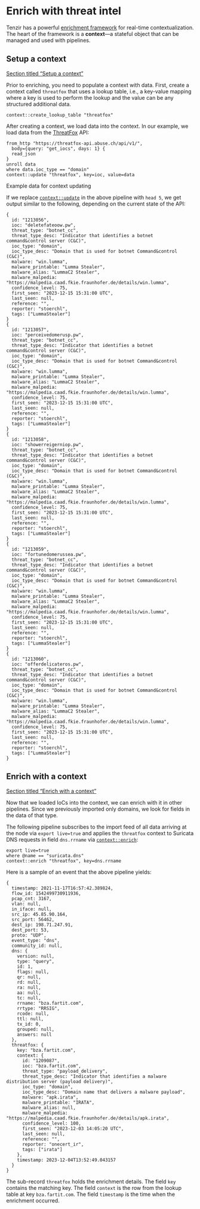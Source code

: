 # Enrich with threat intel

Tenzir has a powerful [enrichment framework](/explanations/enrichment) for real-time contextualization. The heart of the framework is a **context**—a stateful object that can be managed and used with pipelines.

## Setup a context

[Section titled “Setup a context”](#setup-a-context)

Prior to enriching, you need to populate a context with data. First, create a context called `threatfox` that uses a lookup table, i.e., a key-value mapping where a key is used to perform the lookup and the value can be any structured additional data.

```tql
context::create_lookup_table "threatfox"
```

After creating a context, we load data into the context. In our example, we load data from the [ThreatFox](https://threatfox.abuse.ch/) API:

```tql
from_http "https://threatfox-api.abuse.ch/api/v1/",
  body={query: "get_iocs", days: 1} {
  read_json
}
unroll data
where data.ioc_type == "domain"
context::update "threatfox", key=ioc, value=data
```

Example data for context updating

If we replace [`context::update`](/reference/operators/context/update) in the above pipeline with `head 5`, we get output similar to the following, depending on the current state of the API:

```tql
{
  id: "1213056",
  ioc: "deletefateoow.pw",
  threat_type: "botnet_cc",
  threat_type_desc: "Indicator that identifies a botnet command&control server (C&C)",
  ioc_type: "domain",
  ioc_type_desc: "Domain that is used for botnet Command&control (C&C)",
  malware: "win.lumma",
  malware_printable: "Lumma Stealer",
  malware_alias: "LummaC2 Stealer",
  malware_malpedia: "https://malpedia.caad.fkie.fraunhofer.de/details/win.lumma",
  confidence_level: 75,
  first_seen: "2023-12-15 15:31:00 UTC",
  last_seen: null,
  reference: "",
  reporter: "stoerchl",
  tags: ["LummaStealer"]
}
{
  id: "1213057",
  ioc: "perceivedomerusp.pw",
  threat_type: "botnet_cc",
  threat_type_desc: "Indicator that identifies a botnet command&control server (C&C)",
  ioc_type: "domain",
  ioc_type_desc: "Domain that is used for botnet Command&control (C&C)",
  malware: "win.lumma",
  malware_printable: "Lumma Stealer",
  malware_alias: "LummaC2 Stealer",
  malware_malpedia: "https://malpedia.caad.fkie.fraunhofer.de/details/win.lumma",
  confidence_level: 75,
  first_seen: "2023-12-15 15:31:00 UTC",
  last_seen: null,
  reference: "",
  reporter: "stoerchl",
  tags: ["LummaStealer"]
}
{
  id: "1213058",
  ioc: "showerreigerniop.pw",
  threat_type: "botnet_cc",
  threat_type_desc: "Indicator that identifies a botnet command&control server (C&C)",
  ioc_type: "domain",
  ioc_type_desc: "Domain that is used for botnet Command&control (C&C)",
  malware: "win.lumma",
  malware_printable: "Lumma Stealer",
  malware_alias: "LummaC2 Stealer",
  malware_malpedia: "https://malpedia.caad.fkie.fraunhofer.de/details/win.lumma",
  confidence_level: 75,
  first_seen: "2023-12-15 15:31:00 UTC",
  last_seen: null,
  reference: "",
  reporter: "stoerchl",
  tags: ["LummaStealer"]
}
{
  id: "1213059",
  ioc: "fortunedomerussea.pw",
  threat_type: "botnet_cc",
  threat_type_desc: "Indicator that identifies a botnet command&control server (C&C)",
  ioc_type: "domain",
  ioc_type_desc: "Domain that is used for botnet Command&control (C&C)",
  malware: "win.lumma",
  malware_printable: "Lumma Stealer",
  malware_alias: "LummaC2 Stealer",
  malware_malpedia: "https://malpedia.caad.fkie.fraunhofer.de/details/win.lumma",
  confidence_level: 75,
  first_seen: "2023-12-15 15:31:00 UTC",
  last_seen: null,
  reference: "",
  reporter: "stoerchl",
  tags: ["LummaStealer"]
}
{
  id: "1213060",
  ioc: "offerdelicateros.pw",
  threat_type: "botnet_cc",
  threat_type_desc: "Indicator that identifies a botnet command&control server (C&C)",
  ioc_type: "domain",
  ioc_type_desc: "Domain that is used for botnet Command&control (C&C)",
  malware: "win.lumma",
  malware_printable: "Lumma Stealer",
  malware_alias: "LummaC2 Stealer",
  malware_malpedia: "https://malpedia.caad.fkie.fraunhofer.de/details/win.lumma",
  confidence_level: 75,
  first_seen: "2023-12-15 15:31:00 UTC",
  last_seen: null,
  reference: "",
  reporter: "stoerchl",
  tags: ["LummaStealer"]
}
```

## Enrich with a context

[Section titled “Enrich with a context”](#enrich-with-a-context)

Now that we loaded IoCs into the context, we can enrich with it in other pipelines. Since we previously imported only domains, we look for fields in the data of that type.

The following pipeline subscribes to the import feed of all data arriving at the node via `export live=true` and applies the `threatfox` context to Suricata DNS requests in field `dns.rrname` via [`context::enrich`](/reference/operators/context/enrich):

```tql
export live=true
where @name == "suricata.dns"
context::enrich "threatfox", key=dns.rrname
```

Here is a sample of an event that the above pipeline yields:

```tql
{
  timestamp: 2021-11-17T16:57:42.389824,
  flow_id: 1542499730911936,
  pcap_cnt: 3167,
  vlan: null,
  in_iface: null,
  src_ip: 45.85.90.164,
  src_port: 56462,
  dest_ip: 198.71.247.91,
  dest_port: 53,
  proto: "UDP",
  event_type: "dns",
  community_id: null,
  dns: {
    version: null,
    type: "query",
    id: 1,
    flags: null,
    qr: null,
    rd: null,
    ra: null,
    aa: null,
    tc: null,
    rrname: "bza.fartit.com",
    rrtype: "RRSIG",
    rcode: null,
    ttl: null,
    tx_id: 0,
    grouped: null,
    answers: null
  },
  threatfox: {
    key: "bza.fartit.com",
    context: {
      id: "1209087",
      ioc: "bza.fartit.com",
      threat_type: "payload_delivery",
      threat_type_desc: "Indicator that identifies a malware distribution server (payload delivery)",
      ioc_type: "domain",
      ioc_type_desc: "Domain name that delivers a malware payload",
      malware: "apk.irata",
      malware_printable: "IRATA",
      malware_alias: null,
      malware_malpedia: "https://malpedia.caad.fkie.fraunhofer.de/details/apk.irata",
      confidence_level: 100,
      first_seen: "2023-12-03 14:05:20 UTC",
      last_seen: null,
      reference: "",
      reporter: "onecert_ir",
      tags: ["irata"]
    },
    timestamp: 2023-12-04T13:52:49.043157
  }
}
```

The sub-record `threatfox` holds the enrichment details. The field `key` contains the matching key. The field `context` is the row from the lookup table at key `bza.fartit.com`. The field `timestamp` is the time when the enrichment occurred.